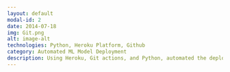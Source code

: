 ```yaml
---
layout: default
modal-id: 2
date: 2014-07-18
img: Git.png
alt: image-alt
technologies: Python, Heroku Platform, Github
category: Automated ML Model Deployment
description: Using Heroku, Git actions, and Python, automated the deployment of machine learning models, streamlining the process and ensuring efficient updates. Leveraging Heroku's cloud platform, seamlessly deployed trained ML models, while Git actions automated the deployment pipeline, triggering updates whenever changes were pushed. With Python, created web API using framework Flask, allowing easy interaction with the models through defined endpoints. This integration of Heroku, Git actions, and Python facilitated rapid deployment and enhanced accessibility, changing the way machine learning models were deployed and updated.
---
```


